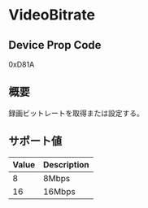 # VideoBitrate

## Device Prop Code

0xD81A

## 概要

録画ビットレートを取得または設定する。

## サポート値

| Value | Description |
|:---|:---|
| 8 | 8Mbps |
| 16 | 16Mbps |
